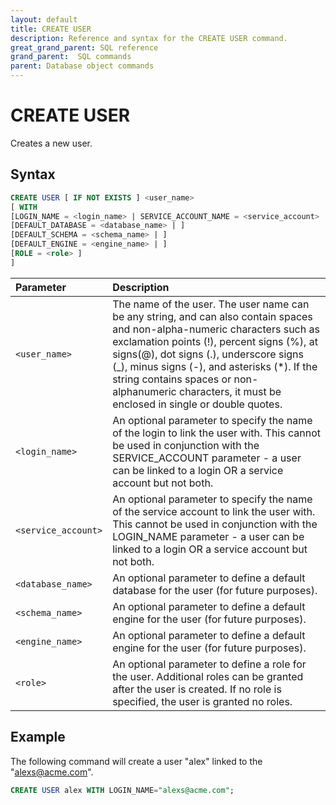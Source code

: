 ```yaml
---
layout: default
title: CREATE USER
description: Reference and syntax for the CREATE USER command.
great_grand_parent: SQL reference
grand_parent:  SQL commands
parent: Database object commands
---
```


# CREATE USER
Creates a new user.

## Syntax

```sql
CREATE USER [ IF NOT EXISTS ] <user_name>  
[ WITH 
[LOGIN_NAME = <login_name> | SERVICE_ACCOUNT_NAME = <service_account> | ]
[DEFAULT_DATABASE = <database_name> | ]
[DEFAULT_SCHEMA = <schema_name> | ]
[DEFAULT_ENGINE = <engine_name> | ]
[ROLE = <role> ]
]
```


| Parameter  | Description |
| :--------- | :---------- |
| `<user_name>`                              | The name of the user. The user name can be any string, and can also contain spaces and non-alpha-numeric characters such as exclamation points (!), percent signs (%), at signs(@), dot signs (.), underscore signs (_), minus signs (-), and asterisks (*). If the string contains spaces or non-alphanumeric characters, it must be enclosed in single or double quotes.  |
| `<login_name>` | An optional parameter to specify the name of the login to link the user with. This cannot be used in conjunction with the SERVICE_ACCOUNT parameter - a user can be linked to a login OR a service account but not both. |
| `<service_account>` | An optional parameter to specify the name of the service account to link the user with. This cannot be used in conjunction with the LOGIN_NAME parameter - a user can be linked to a login OR a service account but not both. |
| `<database_name>`                      | An optional parameter to define a default database for the user (for future purposes). |
| `<schema_name>` | An optional parameter to define a default engine for the user (for future purposes). |
| `<engine_name>` | An optional parameter to define a default engine for the user (for future purposes). |
| `<role>` | An optional parameter to define a role for the user. Additional roles can be granted after the user is created. If no role is specified, the user is granted no roles. |

## Example

The following command will create a user "alex" linked to the "alexs@acme.com". 

```sql
CREATE USER alex WITH LOGIN_NAME="alexs@acme.com";
```
